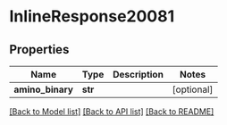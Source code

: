 # InlineResponse20081

## Properties
Name | Type | Description | Notes
------------ | ------------- | ------------- | -------------
**amino_binary** | **str** |  | [optional] 

[[Back to Model list]](../README.md#documentation-for-models) [[Back to API list]](../README.md#documentation-for-api-endpoints) [[Back to README]](../README.md)

